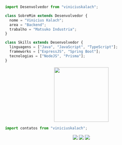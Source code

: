 ```js
import Desenvolvedor from "viniciuskalach";

class SobreMim extends Desenvolvedor {
  nome = "Vinicius Kalach";
  area = "Backend";
  trabalho = "Matsuko Industria";
}

class Skills extends Desenvolvedor {
  linguagens = ["Java", "JavaScript", "TypeScript"];
  frameworks = ["ExpressJS", "Spring Boot"];
  tecnologias = ["NodeJS", "Prisma"];
}
```

<div align="center">
  <a href="https://github.com/viniciuskalach">
    <img loading="lazy" height="180em" src="https://github-readme-stats.vercel.app/api/top-langs/?username=viniciuskalach&layout=compact&langs_count=7&theme=bear"/>
  </a>
</div>

```js
import contatos from "viniciuskalach";
```

<div align="center">
  <a href="https://instagram.com/vini_jkfcato" target="_blank"><img loading="lazy" src="https://img.shields.io/badge/-Instagram-%23E4405F?style=for-the-badge&logo=instagram&logoColor=white" target="_blank"></a>
  <a href = "mailto:vkfcato@protonmail.com"><img loading="lazy" src="https://img.shields.io/badge/ProtonMail-8B89CC?style=for-the-badge&logo=protonmail&logoColor=white" target="_blank"></a>
  <a href="https://www.linkedin.com/in/vinícius-kalach-freitas-cato-a91951192" target="_blank"><img loading="lazy" src="https://img.shields.io/badge/-LinkedIn-%230077B5?style=for-the-badge&logo=linkedin&logoColor=white" target="_blank"></a>   
</div>
